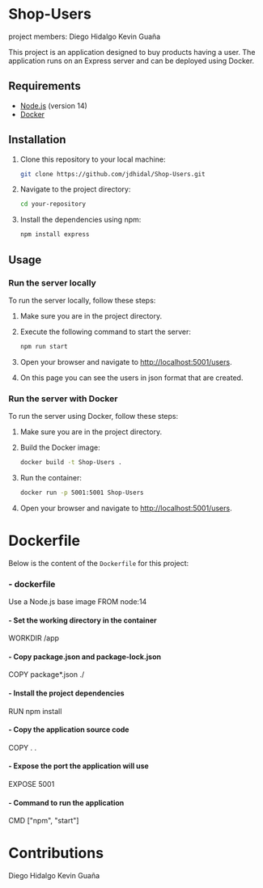 # Shop-Users 
project members: 
Diego Hidalgo 
Kevin Guaña

This project is an application designed to buy products having a user. The application runs on an Express server and can be deployed using Docker.
## Requirements

- [Node.js](https://nodejs.org/) (version 14)
- [Docker](https://www.docker.com/get-started)

## Installation
1. Clone this repository to your local machine:

    ```sh
    git clone https://github.com/jdhidal/Shop-Users.git
    ```

2. Navigate to the project directory:

    ```sh
    cd your-repository
    ```

3. Install the dependencies using npm:

    ```sh
    npm install express
    ```
## Usage

### Run the server locally

To run the server locally, follow these steps:

1. Make sure you are in the project directory.

2. Execute the following command to start the server:

    ```sh
    npm run start
    ```

3. Open your browser and navigate to [http://localhost:5001/users](http://localhost:5001/users).
4. On this page you can see the users in json format that are created.

### Run the server with Docker

To run the server using Docker, follow these steps:

1. Make sure you are in the project directory.

2. Build the Docker image:

    ```sh
    docker build -t Shop-Users .
    ```

3. Run the container:

    ```sh
    docker run -p 5001:5001 Shop-Users
    ```

4. Open your browser and navigate to [http://localhost:5001/users](http://localhost:5001/users).

# Dockerfile

Below is the content of the `Dockerfile` for this project:

### - dockerfile
Use a Node.js base image
FROM node:14

#### - Set the working directory in the container
WORKDIR /app

#### - Copy package.json and package-lock.json
COPY package*.json ./

#### - Install the project dependencies
RUN npm install

#### - Copy the application source code
COPY . .

#### - Expose the port the application will use
EXPOSE 5001

#### - Command to run the application
CMD ["npm", "start"]

# Contributions
Diego Hidalgo 
Kevin Guaña
